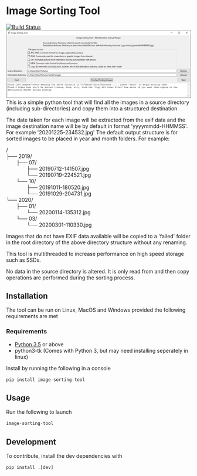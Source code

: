 # Image Sorting Tool
[![Build Status](http://jenkins.thorpe.engineering:8080/buildStatus/icon?job=image-sorting-tool%2Fmaster&subject=build%20status)](http://jenkins.thorpe.engineering:8080/job/ImageSortingTool/job/master/)  
![Screenshot](https://github.com/ThorpeJosh/ImageSortingTool/blob/master/assets/ImageSortingTool.PNG?raw=true)
This is a simple python tool that will find all the images in a source directory (including sub-directories) and copy them into a structured destination.

The date taken for each image will be extracted from the exif data and the image destination name will be by default in format 'yyyymmdd-HHMMSS'. For example '20201225-234532.jpg'
The default output structure is for sorted images to be placed in year and month folders. For example:

/<br>
├── 2019/<br>
&ensp;&ensp;&ensp;&ensp;├── 07/<br>
&ensp;&ensp;&ensp;&ensp;&ensp;&ensp;&ensp;&ensp;├── 20190712-141507.jpg<br>
&ensp;&ensp;&ensp;&ensp;&ensp;&ensp;&ensp;&ensp;└── 20190719-224521.jpg<br>
&ensp;&ensp;&ensp;&ensp;└── 10/<br>
&ensp;&ensp;&ensp;&ensp;&ensp;&ensp;&ensp;&ensp;├── 20191011-180520.jpg<br>
&ensp;&ensp;&ensp;&ensp;&ensp;&ensp;&ensp;&ensp;└── 20191029-204731.jpg<br>
└── 2020/<br>
&ensp;&ensp;&ensp;&ensp;├── 01/<br>
&ensp;&ensp;&ensp;&ensp;&ensp;&ensp;&ensp;&ensp;└── 20200114-135312.jpg<br>
&ensp;&ensp;&ensp;&ensp;└── 03/<br>
&ensp;&ensp;&ensp;&ensp;&ensp;&ensp;&ensp;&ensp;└── 20200301-110330.jpg<br>

Images that do not have EXIF data available will be copied to a 'failed' folder in the root directory of the above directory structure without any renaming.

This tool is multithreaded to increase performance on high speed storage such as SSDs.

No data in the source directory is altered. It is only read from and then copy operations are performed during the sorting process.

## Installation
The tool can be run on Linux, MacOS and Windows provided the following requirements are met
### Requirements
* [Python 3.5](https://www.python.org/downloads/) or above
* python3-tk (Comes with Python 3, but may need installing seperately in linux)

Install by running the following in a console
```python
pip install image-sorting-tool
```

## Usage
Run the following to launch
```python
image-sorting-tool
```

## Development
To contribute, install the dev dependencies with
```python
pip install .[dev]
```
